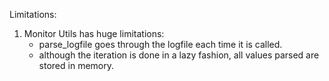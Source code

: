 Limitations:
1. Monitor Utils has huge limitations:
   - parse_logfile goes through the logfile each time it is called.
   - although the iteration is done in a lazy fashion, all values parsed are stored in memory.
